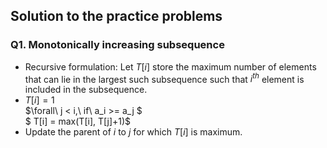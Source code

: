 ## Solution to the practice problems

### Q1. Monotonically increasing subsequence
- Recursive formulation:
    Let $T[i]$ store the maximum number of elements that can lie in the largest such subsequence such that $i^{th}$ element is included in the subsequence.<br>
- $T[i] = 1$ <br>
    $\forall\ j < i,\ if\ a_i >= a_j $ <br>
    $ T[i] = max(T[i], T[j]+1)$
- Update the parent of $i$ to $j$ for which $T[i]$ is maximum.
